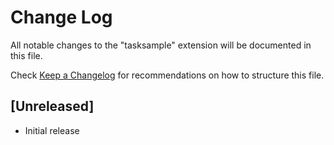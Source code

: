 # Change Log

All notable changes to the "tasksample" extension will be documented in this file.

Check [Keep a Changelog](http://keepachangelog.com/) for recommendations on how to structure this file.

## [Unreleased]

- Initial release